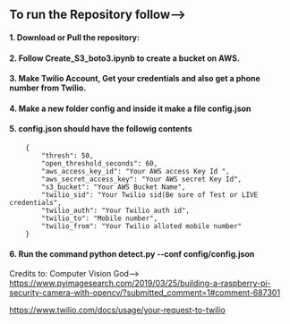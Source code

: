 ## To run the Repository follow-->

#### 1. Download or Pull the repository:
#### 2. Follow Create_S3_boto3.ipynb to create a bucket on AWS.
#### 3. Make Twilio Account, Get your credentials and also get a phone number from Twilio.
#### 4. Make a new folder config and inside it make a file config.json
#### 5. config.json should have the followig contents 

        {
            "thresh": 50,
            "open_threshold_seconds": 60,
            "aws_access_key_id": "Your AWS access Key Id ",
            "aws_secret_access_key": "Your AWS secret Key Id",
            "s3_bucket": "Your AWS Bucket Name",
            "twilio_sid": "Your Twilio sid(Be sure of Test or LIVE credentials",
            "twilio_auth": "Your Twilio auth id",
            "twilio_to": "Mobile number",
            "twilio_from": "Your Twilio alloted mobile number"
        }

#### 6. Run the command python detect.py --conf config/config.json 

Credits to:
Computer Vision God--> https://www.pyimagesearch.com/2019/03/25/building-a-raspberry-pi-security-camera-with-opencv/?submitted_comment=1#comment-687301

https://www.twilio.com/docs/usage/your-request-to-twilio

